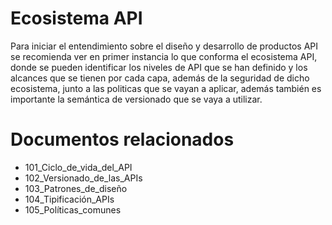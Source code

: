 # Ecosistema API

Para iniciar el entendimiento sobre el diseño y desarrollo de productos API se recomienda ver en primer instancia lo que conforma el ecosistema API, donde se pueden identificar los niveles de API que se han definido y los alcances que se tienen por cada capa, además de la seguridad de dicho ecosistema, junto a las politicas que se vayan a aplicar, además también es importante la semántica de versionado que se vaya a utilizar.

# Documentos relacionados 
- 101_Ciclo_de_vida_del_API
- 102_Versionado_de_las_APIs
- 103_Patrones_de_diseño
- 104_Tipificación_APIs
- 105_Políticas_comunes

